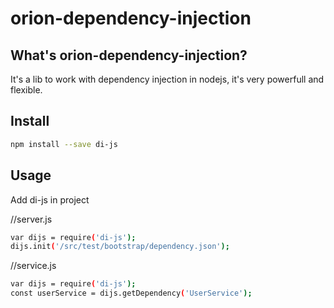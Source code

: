 # orion-dependency-injection

## What's orion-dependency-injection?

It's a lib to work with dependency injection in nodejs, it's very powerfull and flexible.

## Install

```sh
npm install --save di-js

```
## Usage

Add di-js in project

//server.js
```sh
var dijs = require('di-js');
dijs.init('/src/test/bootstrap/dependency.json');
```

//service.js
```sh
var dijs = require('di-js');
const userService = dijs.getDependency('UserService');
```
